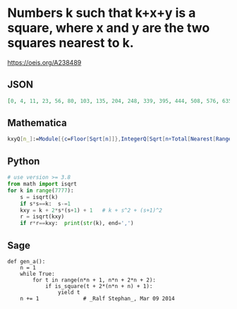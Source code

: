# Numbers k such that k\+x\+y is a square, where x and y are the two squares nearest to k\.
https://oeis.org/A238489
## JSON
```JSON
[0, 4, 11, 23, 56, 80, 103, 135, 204, 248, 339, 395, 444, 508, 576, 635, 711, 860, 948, 1119, 1219, 1304, 1412, 1619, 1739, 1968, 2100, 2211, 2351, 2495, 2616, 2768, 3055, 3219, 3528, 3704, 3851, 4035, 4223, 4380, 4576, 4943, 5151, 5540, 5760, 5943, 6171, 6596, 6836, 7283]
```
## Mathematica
```Mathematica
kxyQ[n_]:=Module[{c=Floor[Sqrt[n]]},IntegerQ[Sqrt[n+Total[Nearest[Range[c-2, c+2]^2,n,2]]]]]; Join[{0},Select[Range[3,7500],kxyQ]] (* _Harvey P. Dale_, Apr 24 2022 *)
```
## Python
```Python
# use version >= 3.8
from math import isqrt
for k in range(7777):
    s = isqrt(k)
    if s*s==k:  s-=1
    kxy = k + 2*s*(s+1) + 1   # k + s^2 + (s+1)^2
    r = isqrt(kxy)
    if r*r==kxy:  print(str(k), end=',')
```
## Sage
```Sage
def gen_a():
    n = 1
    while True:
        for t in range(n*n + 1, n*n + 2*n + 2):
            if is_square(t + 2*(n*n + n) + 1):
                yield t
    n += 1              # _Ralf Stephan_, Mar 09 2014
```
